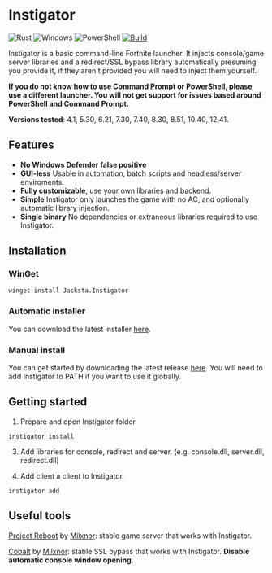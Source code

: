 # Instigator

![Rust](https://img.shields.io/badge/Rust-black?style=for-the-badge&logo=rust&logoColor=#E57324)
![Windows](https://img.shields.io/badge/Windows-0078D6?style=for-the-badge&logo=windows&logoColor=white)
![PowerShell](https://img.shields.io/badge/powershell-5391FE?style=for-the-badge&logo=powershell&logoColor=white)
[![Build](https://github.com/jwhazy/instigator/actions/workflows/build.yml/badge.svg)](https://github.com/jwhazy/instigator/actions/workflows/build.yml)

Instigator is a basic command-line Fortnite launcher. It injects console/game server libraries and a redirect/SSL bypass library automatically presuming you provide it, if they aren't provided you will need to inject them yourself.

**If you do not know how to use Command Prompt or PowerShell, please use a different launcher. You will not get support for issues based around PowerShell and Command Prompt.**

**Versions tested**: 4.1, 5.30, 6.21, 7.30, 7.40, 8.30, 8.51, 10.40, 12.41.

## Features

- **No Windows Defender false positive**
- **GUI-less** Usable in automation, batch scripts and headless/server enviroments.
- **Fully customizable**, use your own libraries and backend.
- **Simple** Instigator only launches the game with no AC, and optionally automatic library injection.
- **Single binary** No dependencies or extraneous libraries required to use Instigator.

## Installation

### WinGet

```
winget install Jacksta.Instigator
```

### Automatic installer

You can download the latest installer [here](https://github.com/jwhazy/instigator/releases/latest/download/Instigator_install.exe).

### Manual install

You can get started by downloading the latest release [here](https://github.com/jwhazy/instigator/releases/download/v1.0.0/instigator.exe). You will need to add Instigator to PATH if you want to use it globally.

## Getting started

1. Prepare and open Instigator folder

```
instigator install
```

3. Add libraries for console, redirect and server. (e.g. console.dll, server.dll, redirect.dll)

4. Add client a client to Instigator.

```
instigator add
```

## Useful tools

[Project Reboot](https://github.com/Milxnor/Project-Reboot-3.0) by [Milxnor](https://github.com/Milxnor): stable game server that works with Instigator.

[Cobalt](https://github.com/Milxnor/Cobalt) by [Milxnor](https://github.com/Milxnor): stable SSL bypass that works with Instigator. **Disable automatic console window opening**.
